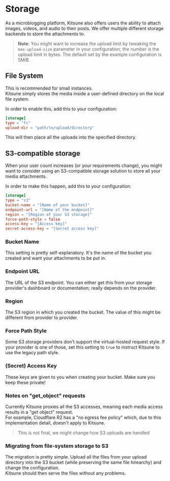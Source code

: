 # Storage

As a microblogging platform, Kitsune also offers users the ability to attach images, videos, and audio to their posts. 
We offer multiple different storage backends to store the attachments to.

> **Note**: You might want to increase the upload limit by tweaking the `max-upload-size` parameter in your configuration; the number is the upload limit in bytes. 
> The default set by the example configuration is 5MiB.

## File System

This is recommended for small instances.  
Kitsune simply stores the media inside a user-defined directory on the local file system.

In order to enable this, add this to your configuration:

```toml
[storage]
type = "fs"
upload-dir = "path/to/upload/directory"
```

This will then place all the uploads into the specified directory.

## S3-compatible storage

When your user count increases (or your requirements change), you might want to consider using an S3-compatible storage solution to store all your media attachments.

In order to make this happen, add this to your configuration:

```toml
[storage]
type = "s3"
bucket-name = "[Name of your bucket]"
endpoint-url = "[Name of the endpoint]"
region = "[Region of your S3 storage]"
force-path-style = false
access-key = "[Access key]"
secret-access-key = "[Secret access key]"
```

### Bucket Name

This setting is pretty self-explanatory. It's the name of the bucket you created and want your attachments to be put in.

### Endpoint URL

The URL of the S3 endpoint. You can either get this from your storage provider's dashboard or documentation; really depends on the provider.

### Region

The S3 region in which you created the bucket. The value of this might be different from provider to provider.

### Force Path Style

Some S3 storage providers don't support the virtual-hosted request style. If your provider is one of those, set this setting to `true` to instruct Kitsune to use the legacy path style.

### (Secret) Access Key

These keys are given to you when creating your bucket. Make sure you keep these private!

### Notes on "get_object" requests

Currently Kitsune proxies all the S3 accesses, meaning each media access results in a "get object" request.  
For example, Cloudflare R2 has a "no egress fee policy" which, due to this implementation detail, doesn't apply to Kitsune.

> This is not final, we might change how S3 uploads are handled

### Migrating from file-system storage to S3

The migration is pretty simple. Upload all the files from your upload directory into the S3 bucket (while preserving the same file hirearchy) and change the configuration.  
Kitsune should then serve the files without any problems.
